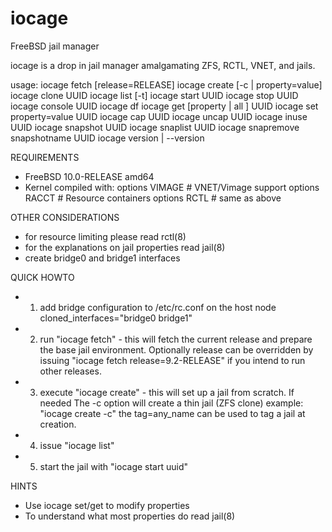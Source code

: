iocage
======

FreeBSD jail manager

iocage is a drop in jail manager amalgamating ZFS, RCTL, VNET, and jails.

usage:
  iocage fetch [release=RELEASE]
  iocage create [-c | property=value]
  iocage clone UUID
  iocage list [-t]
  iocage start UUID
  iocage stop UUID
  iocage console UUID
  iocage df
  iocage get [property | all ] UUID
  iocage set property=value UUID
  iocage cap UUID
  iocage uncap UUID
  iocage inuse UUID
  iocage snapshot UUID
  iocage snaplist UUID
  iocage snapremove snapshotname UUID
  iocage version | --version

REQUIREMENTS
- FreeBSD 10.0-RELEASE amd64
- Kernel compiled with:
    options         VIMAGE # VNET/Vimage support
    options         RACCT  # Resource containers
    options         RCTL   # same as above

OTHER CONSIDERATIONS
- for resource limiting please read rctl(8)
- for the explanations on jail properties read jail(8)
- create bridge0 and bridge1 interfaces 

QUICK HOWTO
- 1. add bridge configuration to /etc/rc.conf on the host node
   cloned_interfaces="bridge0 bridge1"
- 2. run "iocage fetch" - this will fetch the current release and prepare the
   base jail environment. Optionally release can be overridden by issuing 
   "iocage fetch release=9.2-RELEASE" if you intend to run other releases.
- 3. execute "iocage create" - this will set up a jail from scratch. If needed
   The -c option will create a thin jail (ZFS clone) example: "iocage create -c"
   the tag=any_name can be used to tag a jail at creation.
- 4. issue "iocage list"
- 5. start the jail with "iocage start uuid"

HINTS
- Use iocage set/get to modify properties
- To understand what most properties do read jail(8)
